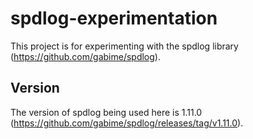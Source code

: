 # spdlog-experimentation
This project is for experimenting with the spdlog library (https://github.com/gabime/spdlog).

## Version
The version of spdlog being used here is 1.11.0 (https://github.com/gabime/spdlog/releases/tag/v1.11.0).